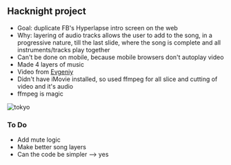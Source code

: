 ## Hacknight project

* Goal: duplicate FB's Hyperlapse intro screen on the web
* Why: layering of audio tracks allows the user to add to the song, in a progressive nature, till the last slide, where the song is complete and all instruments/tracks play together
* Can't be done on mobile, because mobile browsers don't autoplay video
* Made 4 layers of music
* Video from [Evgeniy](http://vimeo.com/83210136)
* Didn't have iMovie installed, so used ffmpeg for all slice and cutting of video and it's audio
* ffmpeg is magic

![tokyo](http://media.giphy.com/media/cZ8bd6fCnZLjy/giphy.gif)


### To Do
* Add mute logic
* Make better song layers
* Can the code be simpler --> yes